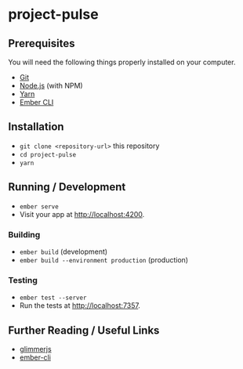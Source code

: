 # project-pulse

## Prerequisites

You will need the following things properly installed on your computer.

* [Git](https://git-scm.com/)
* [Node.js](https://nodejs.org/) (with NPM)
* [Yarn](https://yarnpkg.com/en/)
* [Ember CLI](https://ember-cli.com/)

## Installation

* `git clone <repository-url>` this repository
* `cd project-pulse`
* `yarn`

## Running / Development

* `ember serve`
* Visit your app at [http://localhost:4200](http://localhost:4200).

### Building

* `ember build` (development)
* `ember build --environment production` (production)

### Testing

 * `ember test --server`
 * Run the tests at [http://localhost:7357](http://localhost:7357).

## Further Reading / Useful Links

* [glimmerjs](http://github.com/tildeio/glimmer/)
* [ember-cli](https://ember-cli.com/)
